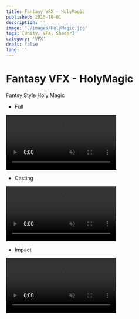 ```yaml
---
title: Fantasy VFX - HolyMagic
published: 2025-10-01
description: ''
image: './images/HolyMagic.jpg'
tags: [Unity, VFX, Shader]
category: 'VFX'
draft: false 
lang: ''
---
```

# Fantasy VFX - HolyMagic

Fantsy Style Holy Magic

- Full

<video controls loop = "" muted ="" autoplay = ""><source src ="https://github.com/kingJ0/kingJ0.github.io/raw/refs/heads/main/src/content/posts/video/HolyMagic.mp4"></video>

- Casting

<video controls loop = "" muted ="" autoplay = ""><source src ="https://github.com/kingJ0/kingJ0.github.io/raw/refs/heads/main/src/content/posts/video/HolyMagic2.mp4"></video>

- Impact

<video controls loop = "" muted ="" autoplay = ""><source src ="https://github.com/kingJ0/kingJ0.github.io/raw/refs/heads/main/src/content/posts/video/HolyMagic3.mp4"></video>